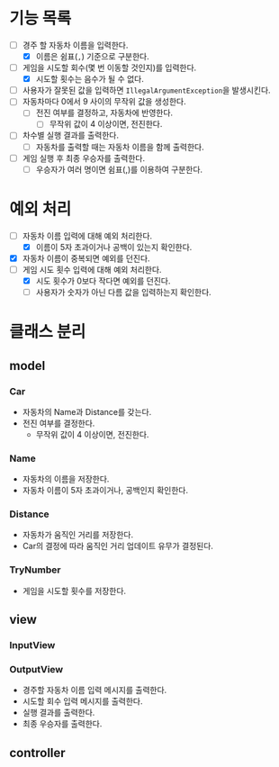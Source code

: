 # 기능 목록
- [ ] 경주 할 자동차 이름을 입력한다.
  - [x] 이름은 쉼표(`,`) 기준으로 구분한다.
- [ ] 게임을 시도할 회수(몇 번 이동할 것인지)를 입력한다.
  - [x] 시도할 횟수는 음수가 될 수 없다.
- [ ] 사용자가 잘못된 값을 입력하면 `IllegalArgumentException`을 발생시킨다.
- [ ] 자동차마다 0에서 9 사이의 무작위 값을 생성한다.
  - [ ] 전진 여부를 결정하고, 자동차에 반영한다.
    - [ ] 무작위 값이 4 이상이면, 전진한다.
- [ ] 차수별 실행 결과를 출력한다.
  - [ ] 자동차를 출력할 때는 자동차 이름을 함께 출력한다.
- [ ] 게임 실행 후 최종 우승자를 출력한다.
  - [ ] 우승자가 여러 명이면 쉼표(,)를 이용하여 구분한다.

# 예외 처리
- [ ] 자동차 이름 입력에 대해 예외 처리한다.
  - [x] 이름이 5자 초과이거나 공백이 있는지 확인한다.
- [x] 자동차 이름이 중복되면 예외를 던진다.
- [ ] 게임 시도 횟수 입력에 대해 예외 처리한다.
  - [x] 시도 횟수가 0보다 작다면 예외를 던진다. 
  - [ ] 사용자가 숫자가 아닌 다름 값을 입력하는지 확인한다.

# 클래스 분리
## model
### Car
- 자동차의 Name과 Distance를 갖는다.
- 전진 여부를 결정한다.
  - 무작위 값이 4 이상이면, 전진한다.

### Name
- 자동차의 이름을 저장한다.
- 자동차 이름이 5자 초과이거나, 공백인지 확인한다.

### Distance
- 자동차가 움직인 거리를 저장한다.
- Car의 결정에 따라 움직인 거리 업데이트 유무가 결정된다.

### TryNumber
- 게임을 시도할 횟수를 저장한다.

## view
### InputView

### OutputView
- 경주할 자동차 이름 입력 메시지를 출력한다.
- 시도할 회수 입력 메시지를 출력한다.
- 실행 결과를 출력한다.
- 최종 우승자를 출력한다.

## controller
